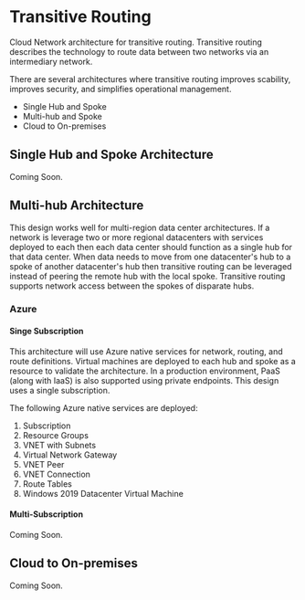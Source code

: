 # Transitive Routing
Cloud Network architecture for transitive routing. Transitive routing describes the technology to route data between two networks via an intermediary network.

There are several architectures where transitive routing improves scability, improves security, and simplifies operational management.

- Single Hub and Spoke
- Multi-hub and Spoke
- Cloud to On-premises

## Single Hub and Spoke Architecture
Coming Soon.

## Multi-hub Architecture
This design works well for multi-region data center architectures. If a network is leverage two or more regional datacenters with services deployed to each then each data center should function as a single hub for that data center. When data needs to move from one datacenter's hub to a spoke of another datacenter's hub then transitive routing can be leveraged instead of peering the remote hub with the local spoke. Transitive routing supports network access between the spokes of disparate hubs.

### Azure
#### Singe Subscription
This architecture will use Azure native services for network, routing, and route definitions. Virtual machines are deployed to each hub and spoke as a resource to validate the architecture. In a production environment, PaaS (along with IaaS) is also supported using private endpoints. This design uses a single subscription.

The following Azure native services are deployed:
1. Subscription
2. Resource Groups
3. VNET with Subnets
4. Virtual Network Gateway
5. VNET Peer
6. VNET Connection
7. Route Tables
8. Windows 2019 Datacenter Virtual Machine


#### Multi-Subscription
Coming Soon.

## Cloud to On-premises
Coming Soon.
